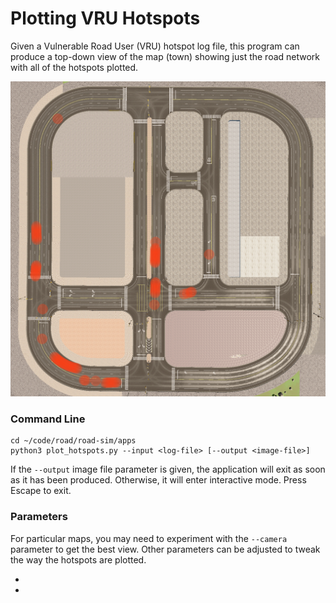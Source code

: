 # Plotting VRU Hotspots

Given a Vulnerable Road User (VRU) hotspot log file, this program can produce a top-down view of the map (town) showing just the road network with all of the hotspots plotted.

![Plot of VRU near misses in Town10](near_misses_town10_02b.png)

### Command Line

    cd ~/code/road/road-sim/apps
    python3 plot_hotspots.py --input <log-file> [--output <image-file>]

If the `--output` image file parameter is given, the application will exit as soon as it has been produced. Otherwise, it will enter interactive mode. Press Escape to exit.

### Parameters

For particular maps, you may need to experiment with the `--camera` parameter to get the best view. Other parameters can be adjusted to tweak the way the hotspots are plotted.

- 
- 